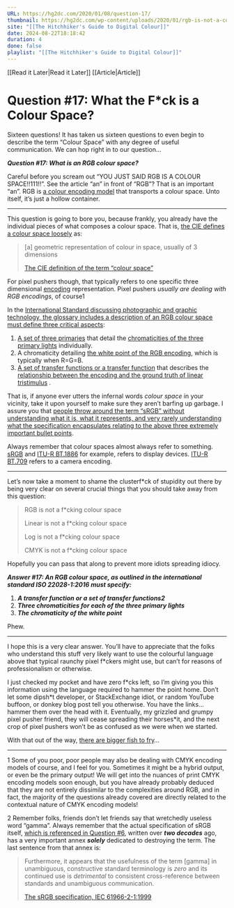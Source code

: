 ```yaml
---
URL: https://hg2dc.com/2020/01/08/question-17/
thumbnail: https://hg2dc.com/wp-content/uploads/2020/01/rgb-is-not-a-colour-space.png
site: "[[The Hitchhiker's Guide to Digital Colour]]"
date: 2024-08-22T18:18:42
duration: 4
done: false
playlist: "[[The Hitchhiker's Guide to Digital Colour]]"
---
```

[[Read it Later|Read it Later]] [[Article|Article]] 
# Question #17: What the F*ck is a Colour Space?

Sixteen questions! It has taken us sixteen questions to even begin to describe the term “Colour Space” with any degree of useful communication. We can hop right in to our question…

***Question #17: What is an RGB colour space?***

Careful before you scream out “YOU JUST SAID RGB IS A COLOUR SPACE!!111!!”. See the article “an” in front of “RGB”? That is an important “an”. RGB is [a colour encoding model](http://eilv.cie.co.at/term/208) that transports a colour space. Unto itself, it’s just a hollow container.

---

This question is going to bore you, because frankly, you already have the individual pieces of what composes a colour space. That is, [the CIE defines a colour space loosely](http://eilv.cie.co.at/term/226) as:

> \[a\] geometric representation of colour in space, usually of 3 dimensions
> 
> [The CIE definition of the term “colour space”](https://cie.co.at/eilvterm/17-23-041)

For pixel pushers though, that typically refers to one specific three dimensional [encoding](http://eilv.cie.co.at/term/227) representation. Pixel pushers *usually are dealing with RGB encodings*, of course1

In the [International Standard discussing photographic and graphic technology, the glossary includes a description of an RGB colour space must define three critical aspects](https://www.iso.org/standard/68761.html):

1.  [A set of three primaries](https://hg2dc.com/question-4/) that detail the [chromaticities of the three primary lights](https://hg2dc.com/question-13/) individually.
2.  A chromaticity detailing [the white point of the RGB encoding](https://hg2dc.com/question-14/), which is typically when R=G=B.
3.  [A set of transfer functions or a transfer function](https://hg2dc.com/question-6/) that describes the [relationship between the encoding and the ground truth of linear tristimulus](https://hg2dc.com/question-7/) .

That is, if anyone ever utters the infernal words *colour space* in your vicinity, take it upon yourself to make sure they aren’t barfing up garbage. I assure you that [people throw around the term “sRGB” without understanding what it is, what it represents, and very rarely understanding what the specification encapsulates relating to the above three extremely important bullet points](https://www.colour-science.org/posts/the-importance-of-terminology-and-srgb-uncertainty/).

Always remember that colour spaces almost always refer to something. [sRGB](https://webstore.iec.ch/publication/6169) and [ITU-R BT.1886](https://www.itu.int/rec/R-REC-BT.1886-0-201103-I/en) for example, refers to display devices. [ITU-R BT.709](https://www.itu.int/rec/R-REC-BT.709-6-201506-I/en) refers to a camera encoding.

---

Let’s now take a moment to shame the clusterf\*ck of stupidity out there by being very clear on several crucial things that you should take away from this question:

> RGB is not a f\*cking colour space
> 
> Linear is not a f\*cking colour space
> 
> Log is not a f\*cking colour space
> 
> CMYK is not a f\*cking colour space

Hopefully you can pass that along to prevent more idiots spreading idiocy.

***Answer #17: An RGB colour space, as outlined in the international standard ISO 22028-1:2016 must specify:***

1.  ***A transfer function or a set of transfer functions2***
2.  ***Three chromaticities for each of the three primary lights***
3.  ***The chromaticity of the white point***

Phew.

---

I hope this is a very clear answer. You’ll have to appreciate that the folks who understand this stuff very likely want to use the colourful language above that typical raunchy pixel f\*ckers might use, but can’t for reasons of professionalism or otherwise.

I just checked my pocket and have zero f\*cks left, so I’m giving you this information using the language required to hammer the point home. Don’t let some dipsh\*t developer, or StackExchange idiot, or random YouTube buffoon, or donkey blog post tell you otherwise. You have the links… hammer them over the head with it. Eventually, my grizzled and grumpy pixel pusher friend, they will cease spreading their horses\*it, and the next crop of pixel pushers won’t be as confused as we were when we started.

With that out of the way, [there are bigger fish to fry](https://hg2dc.com/question-18/)…

---

1 Some of you poor, poor people may also be dealing with CMYK encoding models of course, and I feel for you. Sometimes it might be a hybrid output, or even be the primary output! We will get into the nuances of print CMYK encoding models soon enough, but you have already probably deduced that they are not entirely dissimilar to the complexities around RGB, and in fact, the majority of the questions already covered are directly related to the contextual nature of CMYK encoding models!

2 Remember folks, friends don’t let friends say that wretchedly useless word “gamma”. Always remember that the actual specification of sRGB itself, [which is referenced in Question #6](https://hg2dc.com/question-6/), written over ***two decades*** ago, has a very important annex ***solely*** dedicated to destroying the term. The last sentence from that annex is:

> Furthermore, it appears that the usefulness of the term \[gamma\] in unambiguous, constructive standard terminology is *zero* and its continued use is *detrimental* to consistent cross-reference between standards and unambiguous communication.
> 
> [The sRGB specification, IEC 61966-2-1:1999](https://webstore.iec.ch/publication/6169)

